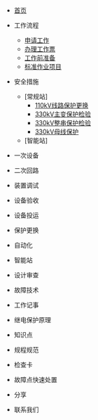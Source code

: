 - [首页](/README)

* 工作流程
	* [申请工作](workflow/1.1申请工作/)
	* [办理工作票](workflow/1.2办理工作票/)
	* [工作前准备](workflow/1.3工作前准备/)
	* [标准作业项目](workflow/1.4标准作业项目/)

* 安全措施
	* [常规站]
		* [110kV线路保护更换](safety-measures/2.1常规站/110kV线路保护更换/)
		* [330kV主变保护检验](safety-measures/2.1常规站/330kV主变保护检验/)
		* [330kV整串保护检验](safety-measures/2.1常规站/330kV整串检验/)
		* [330kV母线保护](safety-measures/2.1常规站/330kV母线保护/)
	* [智能站]

* 一次设备

* 二次回路

* 装置调试

* 设备验收

* 设备投运

* 保护更换

* 自动化

* 智能站

* 设计审查

* 故障技术

* 工作记事

* 继电保护原理

* 知识点

* 规程规范

* 检查卡

* 故障点快速处置

* 分享

* 联系我们
